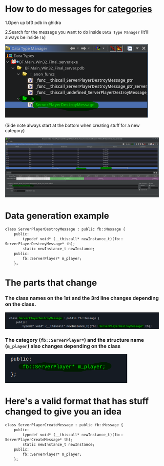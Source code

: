 # How to do messages for [categories](https://github.com/Twig6943/ProjectOutlawn/blob/main/GhidraNotes/BreeMsgs/Categories.h)

1.Open up bf3 pdb in ghidra

2.Search for the message you want to do inside `Data Type Manager` (It'll always be inside `fb`)

<img src="/GhidraNotes/Images/DataTypeManager.png">

(Side note always start at the bottom when creating stuff for a new category)


<img src="/GhidraNotes/Images/Structure.png">





# Data generation example
```
class ServerPlayerDestroyMessage : public fb::Message {
    public:
        typedef void* (__thiscall* newInstance_t)(fb:: ServerPlayerDestroyMessage* th);
        static newInstance_t newInstance;
    public:
        fb::ServerPlayer* m_player;
    };
```

# The parts that change

### The class names on the 1st and the 3rd line changes depending on the class.

<img src="/GhidraNotes/Images/Classes.png" width="600"/>

### The category (`fb::ServerPlayer*`) and the structure name (`m_player`) also changes depending on the class

<img src="/GhidraNotes/Images/Category.png" width="400"/>

# Here's a valid format that has stuff changed to give you an idea

```
class ServerPlayerCreateMessage : public fb::Message {
    public:
        typedef void* (__thiscall* newInstance_t)(fb:: ServerPlayerCreateMessage* th);
        static newInstance_t newInstance;
    public:
        fb::ServerPlayer* m_player;
    };
```
